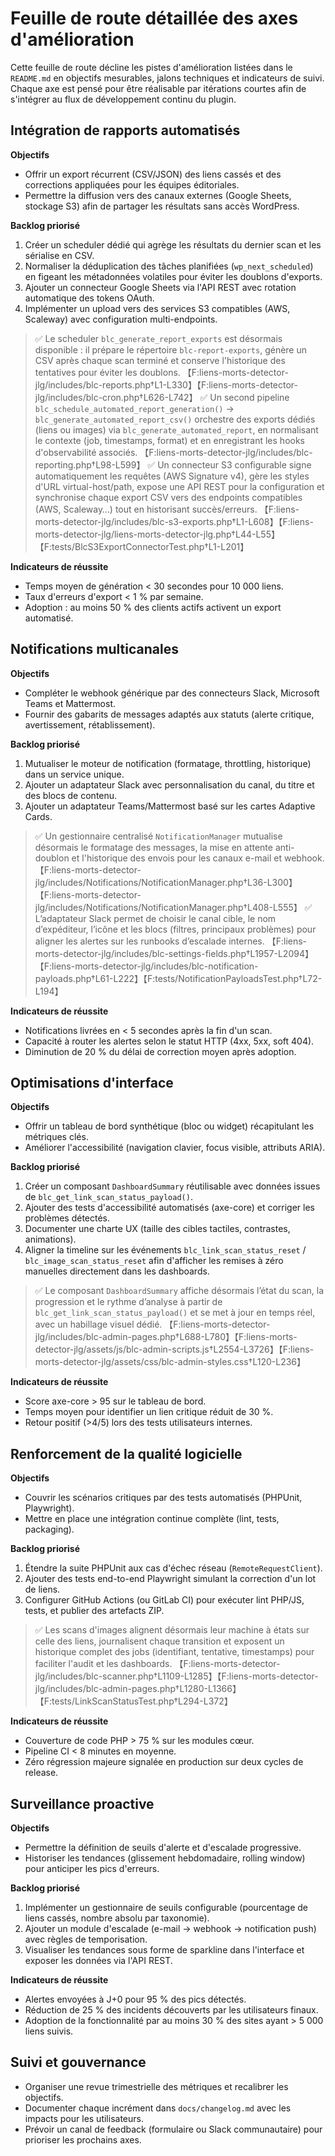 # Feuille de route détaillée des axes d'amélioration

Cette feuille de route décline les pistes d'amélioration listées dans le `README.md` en objectifs mesurables, jalons techniques et indicateurs de suivi. Chaque axe est pensé pour être réalisable par itérations courtes afin de s'intégrer au flux de développement continu du plugin.

## Intégration de rapports automatisés

**Objectifs**
- Offrir un export récurrent (CSV/JSON) des liens cassés et des corrections appliquées pour les équipes éditoriales.
- Permettre la diffusion vers des canaux externes (Google Sheets, stockage S3) afin de partager les résultats sans accès WordPress.

**Backlog priorisé**
1. Créer un scheduler dédié qui agrège les résultats du dernier scan et les sérialise en CSV.
2. Normaliser la déduplication des tâches planifiées (`wp_next_scheduled`) en figeant les métadonnées volatiles pour éviter les doublons d'exports.
3. Ajouter un connecteur Google Sheets via l'API REST avec rotation automatique des tokens OAuth.
4. Implémenter un upload vers des services S3 compatibles (AWS, Scaleway) avec configuration multi-endpoints.

> ✅ Le scheduler `blc_generate_report_exports` est désormais disponible : il prépare le répertoire `blc-report-exports`, génère un CSV après chaque scan terminé et conserve l'historique des tentatives pour éviter les doublons. 【F:liens-morts-detector-jlg/includes/blc-reports.php†L1-L330】【F:liens-morts-detector-jlg/includes/blc-cron.php†L626-L742】
> ✅ Un second pipeline `blc_schedule_automated_report_generation()` → `blc_generate_automated_report_csv()` orchestre des exports dédiés (liens ou images) via `blc_generate_automated_report`, en normalisant le contexte (job, timestamps, format) et en enregistrant les hooks d'observabilité associés. 【F:liens-morts-detector-jlg/includes/blc-reporting.php†L98-L599】
> ✅ Un connecteur S3 configurable signe automatiquement les requêtes (AWS Signature v4), gère les styles d'URL virtual-host/path, expose une API REST pour la configuration et synchronise chaque export CSV vers des endpoints compatibles (AWS, Scaleway…) tout en historisant succès/erreurs. 【F:liens-morts-detector-jlg/includes/blc-s3-exports.php†L1-L608】【F:liens-morts-detector-jlg/liens-morts-detector-jlg.php†L44-L55】【F:tests/BlcS3ExportConnectorTest.php†L1-L201】

**Indicateurs de réussite**
- Temps moyen de génération < 30 secondes pour 10 000 liens.
- Taux d'erreurs d'export < 1 % par semaine.
- Adoption : au moins 50 % des clients actifs activent un export automatisé.

## Notifications multicanales

**Objectifs**
- Compléter le webhook générique par des connecteurs Slack, Microsoft Teams et Mattermost.
- Fournir des gabarits de messages adaptés aux statuts (alerte critique, avertissement, rétablissement).

**Backlog priorisé**
1. Mutualiser le moteur de notification (formatage, throttling, historique) dans un service unique.
2. Ajouter un adaptateur Slack avec personnalisation du canal, du titre et des blocs de contenu.
3. Ajouter un adaptateur Teams/Mattermost basé sur les cartes Adaptive Cards.

> ✅ Un gestionnaire centralisé `NotificationManager` mutualise désormais le formatage des messages, la mise en attente anti-doublon et l'historique des envois pour les canaux e-mail et webhook. 【F:liens-morts-detector-jlg/includes/Notifications/NotificationManager.php†L36-L300】【F:liens-morts-detector-jlg/includes/Notifications/NotificationManager.php†L408-L555】
> ✅ L’adaptateur Slack permet de choisir le canal cible, le nom d’expéditeur, l’icône et les blocs (filtres, principaux problèmes) pour aligner les alertes sur les runbooks d’escalade internes. 【F:liens-morts-detector-jlg/includes/blc-settings-fields.php†L1957-L2094】【F:liens-morts-detector-jlg/includes/blc-notification-payloads.php†L61-L222】【F:tests/NotificationPayloadsTest.php†L72-L194】

**Indicateurs de réussite**
- Notifications livrées en < 5 secondes après la fin d'un scan.
- Capacité à router les alertes selon le statut HTTP (4xx, 5xx, soft 404).
- Diminution de 20 % du délai de correction moyen après adoption.

## Optimisations d'interface

**Objectifs**
- Offrir un tableau de bord synthétique (bloc ou widget) récapitulant les métriques clés.
- Améliorer l'accessibilité (navigation clavier, focus visible, attributs ARIA).

**Backlog priorisé**
1. Créer un composant `DashboardSummary` réutilisable avec données issues de `blc_get_link_scan_status_payload()`.
2. Ajouter des tests d'accessibilité automatisés (axe-core) et corriger les problèmes détectés.
3. Documenter une charte UX (taille des cibles tactiles, contrastes, animations).
4. Aligner la timeline sur les événements `blc_link_scan_status_reset` / `blc_image_scan_status_reset` afin d'afficher les remises à zéro manuelles directement dans les dashboards.

> ✅ Le composant `DashboardSummary` affiche désormais l’état du scan, la progression et le rythme d’analyse à partir de `blc_get_link_scan_status_payload()` et se met à jour en temps réel, avec un habillage visuel dédié. 【F:liens-morts-detector-jlg/includes/blc-admin-pages.php†L688-L780】【F:liens-morts-detector-jlg/assets/js/blc-admin-scripts.js†L2554-L3726】【F:liens-morts-detector-jlg/assets/css/blc-admin-styles.css†L120-L236】

**Indicateurs de réussite**
- Score axe-core > 95 sur le tableau de bord.
- Temps moyen pour identifier un lien critique réduit de 30 %.
- Retour positif (>4/5) lors des tests utilisateurs internes.

## Renforcement de la qualité logicielle

**Objectifs**
- Couvrir les scénarios critiques par des tests automatisés (PHPUnit, Playwright).
- Mettre en place une intégration continue complète (lint, tests, packaging).

**Backlog priorisé**
1. Étendre la suite PHPUnit aux cas d'échec réseau (`RemoteRequestClient`).
2. Ajouter des tests end-to-end Playwright simulant la correction d'un lot de liens.
3. Configurer GitHub Actions (ou GitLab CI) pour exécuter lint PHP/JS, tests, et publier des artefacts ZIP.

> ✅ Les scans d'images alignent désormais leur machine à états sur celle des liens, journalisent chaque transition et exposent un historique complet des jobs (identifiant, tentative, timestamps) pour faciliter l'audit et les dashboards. 【F:liens-morts-detector-jlg/includes/blc-scanner.php†L1109-L1285】【F:liens-morts-detector-jlg/includes/blc-admin-pages.php†L1280-L1366】【F:tests/LinkScanStatusTest.php†L294-L372】

**Indicateurs de réussite**
- Couverture de code PHP > 75 % sur les modules cœur.
- Pipeline CI < 8 minutes en moyenne.
- Zéro régression majeure signalée en production sur deux cycles de release.

## Surveillance proactive

**Objectifs**
- Permettre la définition de seuils d'alerte et d'escalade progressive.
- Historiser les tendances (glissement hebdomadaire, rolling window) pour anticiper les pics d'erreurs.

**Backlog priorisé**
1. Implémenter un gestionnaire de seuils configurable (pourcentage de liens cassés, nombre absolu par taxonomie).
2. Ajouter un module d'escalade (e-mail → webhook → notification push) avec règles de temporisation.
3. Visualiser les tendances sous forme de sparkline dans l'interface et exposer les données via l'API REST.

**Indicateurs de réussite**
- Alertes envoyées à J+0 pour 95 % des pics détectés.
- Réduction de 25 % des incidents découverts par les utilisateurs finaux.
- Adoption de la fonctionnalité par au moins 30 % des sites ayant > 5 000 liens suivis.

## Suivi et gouvernance

- Organiser une revue trimestrielle des métriques et recalibrer les objectifs.
- Documenter chaque incrément dans `docs/changelog.md` avec les impacts pour les utilisateurs.
- Prévoir un canal de feedback (formulaire ou Slack communautaire) pour prioriser les prochains axes.

